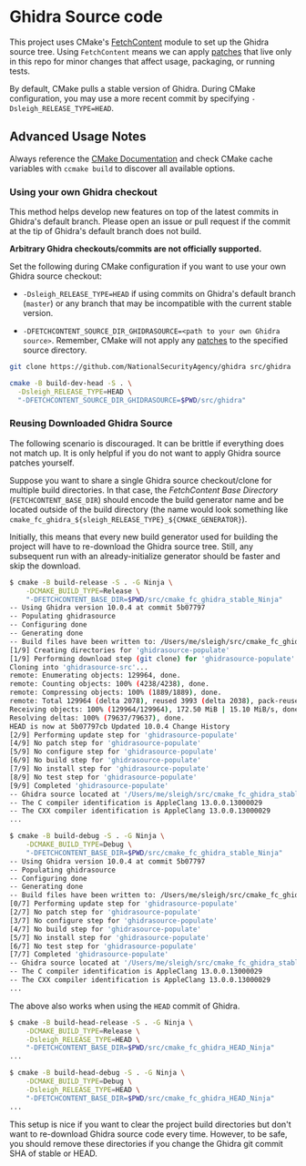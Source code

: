 # Ghidra Source code

This project uses CMake's [FetchContent](https://cmake.org/cmake/help/latest/module/FetchContent.html) module to set up the Ghidra source tree. Using `FetchContent` means we can apply [patches](patches) that live only in this repo for minor changes that affect usage, packaging, or running tests.

By default, CMake pulls a stable version of Ghidra. During CMake configuration, you may use a more recent commit by specifying `-Dsleigh_RELEASE_TYPE=HEAD`.

## Advanced Usage Notes

Always reference the [CMake Documentation](https://cmake.org/cmake/help/latest/) and check CMake cache variables with `ccmake build` to discover all available options.

### Using your own Ghidra checkout

This method helps develop new features on top of the latest commits in Ghidra's default branch. Please open an issue or pull request if the commit at the tip of Ghidra's default branch does not build.

**Arbitrary Ghidra checkouts/commits are not officially supported.**

Set the following during CMake configuration if you want to use your own Ghidra source checkout:

* `-Dsleigh_RELEASE_TYPE=HEAD` if using commits on Ghidra's default branch (`master`) or any branch that may be incompatible with the current stable version.

* `-DFETCHCONTENT_SOURCE_DIR_GHIDRASOURCE=<path to your own Ghidra source>`. Remember, CMake will not apply any [patches](patches/HEAD) to the specified source directory.

```bash
git clone https://github.com/NationalSecurityAgency/ghidra src/ghidra

cmake -B build-dev-head -S . \
  -Dsleigh_RELEASE_TYPE=HEAD \
  "-DFETCHCONTENT_SOURCE_DIR_GHIDRASOURCE=$PWD/src/ghidra"
```

### Reusing Downloaded Ghidra Source

The following scenario is discouraged. It can be brittle if everything does not match up. It is only helpful if you do not want to apply Ghidra source patches yourself.

Suppose you want to share a single Ghidra source checkout/clone for multiple build directories. In that case, the _FetchContent Base Directory_ (`FETCHCONTENT_BASE_DIR`) should encode the build generator name and be located outside of the build directory (the name would look something like `cmake_fc_ghidra_${sleigh_RELEASE_TYPE}_${CMAKE_GENERATOR}`).

Initially, this means that every new build generator used for building the project will have to re-download the Ghidra source tree. Still, any subsequent run with an already-initialize generator should be faster and skip the download.

```bash
$ cmake -B build-release -S . -G Ninja \
    -DCMAKE_BUILD_TYPE=Release \
    "-DFETCHCONTENT_BASE_DIR=$PWD/src/cmake_fc_ghidra_stable_Ninja"
-- Using Ghidra version 10.0.4 at commit 5b07797
-- Populating ghidrasource
-- Configuring done
-- Generating done
-- Build files have been written to: /Users/me/sleigh/src/cmake_fc_ghidra_stable_Ninja/ghidrasource-subbuild
[1/9] Creating directories for 'ghidrasource-populate'
[1/9] Performing download step (git clone) for 'ghidrasource-populate'
Cloning into 'ghidrasource-src'...
remote: Enumerating objects: 129964, done.
remote: Counting objects: 100% (4238/4238), done.
remote: Compressing objects: 100% (1889/1889), done.
remote: Total 129964 (delta 2078), reused 3993 (delta 2038), pack-reused 125726
Receiving objects: 100% (129964/129964), 172.50 MiB | 15.10 MiB/s, done.
Resolving deltas: 100% (79637/79637), done.
HEAD is now at 5b07797cb Updated 10.0.4 Change History
[2/9] Performing update step for 'ghidrasource-populate'
[4/9] No patch step for 'ghidrasource-populate'
[5/9] No configure step for 'ghidrasource-populate'
[6/9] No build step for 'ghidrasource-populate'
[7/9] No install step for 'ghidrasource-populate'
[8/9] No test step for 'ghidrasource-populate'
[9/9] Completed 'ghidrasource-populate'
-- Ghidra source located at '/Users/me/sleigh/src/cmake_fc_ghidra_stable_Ninja/ghidrasource-src'
-- The C compiler identification is AppleClang 13.0.0.13000029
-- The CXX compiler identification is AppleClang 13.0.0.13000029
...

$ cmake -B build-debug -S . -G Ninja \
    -DCMAKE_BUILD_TYPE=Debug \
    "-DFETCHCONTENT_BASE_DIR=$PWD/src/cmake_fc_ghidra_stable_Ninja"
-- Using Ghidra version 10.0.4 at commit 5b07797
-- Populating ghidrasource
-- Configuring done
-- Generating done
-- Build files have been written to: /Users/me/sleigh/src/cmake_fc_ghidra_stable_Ninja/ghidrasource-subbuild
[0/7] Performing update step for 'ghidrasource-populate'
[2/7] No patch step for 'ghidrasource-populate'
[3/7] No configure step for 'ghidrasource-populate'
[4/7] No build step for 'ghidrasource-populate'
[5/7] No install step for 'ghidrasource-populate'
[6/7] No test step for 'ghidrasource-populate'
[7/7] Completed 'ghidrasource-populate'
-- Ghidra source located at '/Users/me/sleigh/src/cmake_fc_ghidra_stable_Ninja/ghidrasource-src'
-- The C compiler identification is AppleClang 13.0.0.13000029
-- The CXX compiler identification is AppleClang 13.0.0.13000029
...
```

The above also works when using the `HEAD` commit of Ghidra.

```bash
$ cmake -B build-head-release -S . -G Ninja \
    -DCMAKE_BUILD_TYPE=Release \
    -Dsleigh_RELEASE_TYPE=HEAD \
    "-DFETCHCONTENT_BASE_DIR=$PWD/src/cmake_fc_ghidra_HEAD_Ninja"
...

$ cmake -B build-head-debug -S . -G Ninja \
    -DCMAKE_BUILD_TYPE=Debug \
    -Dsleigh_RELEASE_TYPE=HEAD \
    "-DFETCHCONTENT_BASE_DIR=$PWD/src/cmake_fc_ghidra_HEAD_Ninja"
...
```

This setup is nice if you want to clear the project build directories but don't want to re-download Ghidra source code every time. However, to be safe, you should remove these directories if you change the Ghidra git commit SHA of stable or HEAD.
